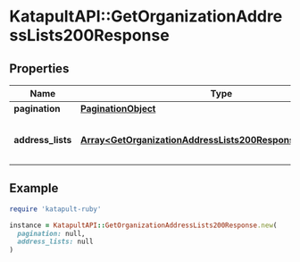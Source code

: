 # KatapultAPI::GetOrganizationAddressLists200Response

## Properties

| Name | Type | Description | Notes |
| ---- | ---- | ----------- | ----- |
| **pagination** | [**PaginationObject**](PaginationObject.md) |  |  |
| **address_lists** | [**Array&lt;GetOrganizationAddressLists200ResponseAddressLists&gt;**](GetOrganizationAddressLists200ResponseAddressLists.md) | A list of all address lists for the given organization. |  |

## Example

```ruby
require 'katapult-ruby'

instance = KatapultAPI::GetOrganizationAddressLists200Response.new(
  pagination: null,
  address_lists: null
)
```

